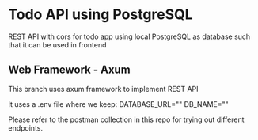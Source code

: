 # Todo API using PostgreSQL
REST API with cors for todo app using local PostgreSQL as database such that it can be used in frontend

## Web Framework - Axum
This branch uses axum framework to implement REST API

It uses a .env file where we keep:
DATABASE_URL=""
DB_NAME=""

Please refer to the postman collection in this repo for trying out different endpoints.
